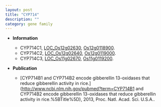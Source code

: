 ```yaml
---
layout: post
title: "CYP714"
description: ""
category: gene family
---
```


* **Information**  
    + CYP714C1, [LOC_Os12g02630](http://rice.uga.edu/cgi-bin/ORF_infopage.cgi?orf=LOC_Os12g02630), [Os12g0118900](https://rapdb.dna.affrc.go.jp/locus/?name=Os12g0118900).
    + CYP714C2, [LOC_Os12g02640](http://rice.uga.edu/cgi-bin/ORF_infopage.cgi?orf=LOC_Os12g02640), [Os12g0119000](https://rapdb.dna.affrc.go.jp/locus/?name=Os12g0119000).
    + CYP714C3, [LOC_Os11g02670](http://rice.uga.edu/cgi-bin/ORF_infopage.cgi?orf=LOC_Os11g02670), [Os11g0119200](https://rapdb.dna.affrc.go.jp/locus/?name=Os11g0119200).

* **Publication**  
    + [CYP714B1 and CYP714B2 encode gibberellin 13-oxidases that reduce gibberellin activity in rice.](http://www.ncbi.nlm.nih.gov/pubmed?term=CYP714B1 and CYP714B2 encode gibberellin 13-oxidases that reduce gibberellin activity in rice.%5BTitle%5D), 2013, Proc. Natl. Acad. Sci. U.S.A..


